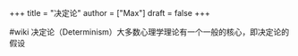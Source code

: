 +++
title = "决定论"
author = ["Max"]
draft = false
+++

\#wiki
决定论（Determinism）大多数心理学理论有一个一般的核心，即决定论的假设
